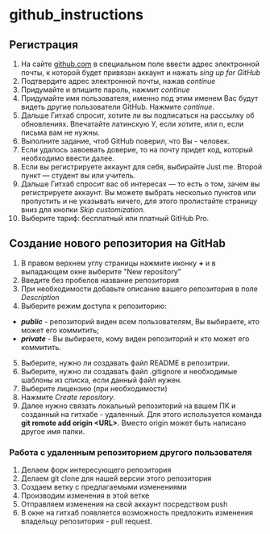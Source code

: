 ﻿# github_instructions
## Регистрация
1. На сайте [github.com](https://github.com/) в специальном поле ввести адрес электронной почты, к которой будет привязан аккаунт и нажать *sing up for GitHub*
2. Подтвердите адрес электронной почты, нажав *continue*
3. Придумайте и впишите пароль, нажмит *continue*
4. Придумайте имя пользователя, именно под этим именем Вас будут видеть другие пользователи GitHub. Нажмите *continue*.
5. Дальше Гитхаб спросит, хотите ли вы подписаться на рассылку об обновлениях. Впечатайте латинскую У, если хотите, или n, если письма вам не нужны.
6. Выполните задание, чтоб GitHub поверил, что Вы - человек.
7. Если удалось завоевать доверие, то на почту придет код, который необходимо ввести далее.
8. Если вы регистрируете аккаунт для себя, выбирайте Just me. Второй пункт — студент вы или учитель.
9. Дальше Гитхаб спросит вас об интересах — то есть о том, зачем вы регистрируете аккаунт. Вы можете выбрать несколько пунктов или пропустить и не указывать ничего, для этого пролистайте страницу вниз для кнопки *Skip customization*.
11. Выберите тариф: бесплатный или платный GitHub Pro.
## Cоздание нового репозитория на GitHab
1. В правом верхнем углу страницы нажмите иконку **+** и в выпадающем окне выберите "New repository"
2. Введите без пробелов название репозитория
3. При необходимости добавьте описание вашего репозитория в поле *Description*
4. Выберите режим доступа к репозиторию:
- ***public*** - репозиторий виден всем пользователям, Вы выбираете, кто может его коммитить;
- ***private*** - Вы выбираете, кому виден репозиторий и кто может его коммитить.
5. Выберите, нужно ли создавать файл README в репозитрии.
6. Выберите, нужно ли создавать файл .gitignore и необходимые шаблоны из списка, если данный файл нужен.
7. Выберите лицензию (при необходимости)
8. Нажмите *Create repository*.
9. Далее нужно связать локальный репозиторий на вашем ПК и созданный на гитхабе - удаленный. Для этого используется команда
**git remote add origin \<URL\>**. Вместо origin может быть написано другое имя папки.
### Работа с удаленным репозиторием другого пользователя
1. Делаем форк интересующего репозитория
2. Делаем git clone для нашей версии этого репозитория
3. Создаем ветку с предлагаемыми изменениями
4. Производим изменения в этой ветке
5. Отправляем изменения на свой аккаунт посредством push
6. В окне на гитхаб появляется возможность предложить изменения владельцу репозитория  - pull request.

